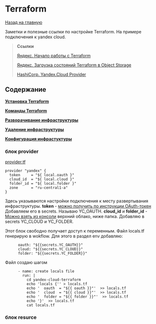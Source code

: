 # Terraform
[Назад на главную](https://github.com/BanLex/my_notes/tree/main/README.md)

Заметки и полезные ссылки по настройке Terraform. На примере подключения к yandex cloud.

> **Ссылки**
> 
> [Яндекс. Начало работы с Terraform](https://cloud.yandex.ru/docs/solutions/infrastructure-management/terraform-quickstart)
> 
> [Яндекс. Загрузка состояний Terraform в Object Storage](https://cloud.yandex.ru/docs/solutions/infrastructure-management/terraform-state-storage)
> 
> [HashiCorp. Yandex.Cloud Provider](https://registry.terraform.io/providers/yandex-cloud/yandex/latest/docs)

## Содержание

[ **Установка Terraform** ](https://github.com/BanLex/my_notes/blob/main/terraform/setup_terraform.md)

[ **Команды Terraform** ](https://github.com/BanLex/my_notes/blob/main/terraform/terraform_comands.md)

[ **Разворачивание инфраструктуры**](https://github.com/BanLex/my_notes/blob/main/terraform/deploy_terraform.md)

[ **Удаление инфраструктуры** ](https://github.com/BanLex/my_notes/blob/main/terraform/delete_terraform.md)

[ **Конфигурация инфрастуктуры** ](https://github.com/BanLex/my_notes/blob/main/terraform/content_config.md)

### блок provider
[provider.tf](https://github.com/BanLex/example_webapp/blob/main/yandex-cloud-terraform/provider.tf)
```
provider "yandex" {
  token     = "${ local.oauth }"
  cloud_id  = "${ local.cloud }"
  folder_id = "${ local.folder }"
  zone      = "ru-central1-a"
}
```
Здесь указываются настройки подключения к месту развертывания инфраструктуры.
**token** - [можно получить по инструкции OAuth-токен](https://cloud.yandex.ru/docs/iam/concepts/authorization/oauth-token)
Добавляем его в secrets. Называю YC_OAUTH.
**cloud_id** и **folder_id** - [Можно взять из консоли](https://console.cloud.yandex.ru/) верхний облако, ниже папка.
Добавляю в secrets YC_CLOUD и YC_FOLDER.

Этот блок свободно получает доступ к переменным. Файл locals.tf генерирую в wokflow.
Для этого в раздел env добавляю:
```
      oauth: "${{secrets.YC_OAUTH}}"
      cloud: "${{secrets.YC_CLOUD}}"
      folder: "${{secrets.YC_FOLDER}}"
```
Файл создаю шагом
```
      - name: create locals file
        run: |
          cd yandex-cloud-terraform
          echo 'locals {'' > locals.tf
          echo '  oauth  = "${{ oauth }}"'  >> locals.tf 
          echo '  cloud  = "${{ cloud }}"'  >> locals.tf 
          echo '  folder = "${{ folder }}"'  >> locals.tf 
          echo '}'  >> locals.tf
          cat locals.tf
```
### блок resurce


